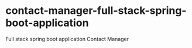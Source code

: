 # contact-manager-full-stack-spring-boot-application
Full stack spring boot application Contact Manager
